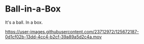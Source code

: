# Ball-in-a-Box

It's a ball. In a box. 


https://user-images.githubusercontent.com/23712972/125672187-0d1cf02b-13dd-4cc4-b2cf-39a89a5d2c4a.mov

